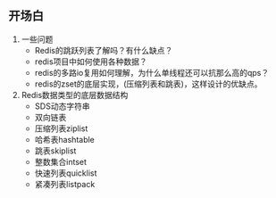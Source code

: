 ## 开场白
1. 一些问题
    * Redis的跳跃列表了解吗？有什么缺点？
    * redis项目中如何使用各种数据？
    * redis的多路io复用如何理解，为什么单线程还可以抗那么高的qps？
    * redis的zset的底层实现，(压缩列表和跳表)，这样设计的优缺点。
2. Redis数据类型的底层数据结构
    * SDS动态字符串
    * 双向链表
    * 压缩列表ziplist
    * 哈希表hashtable
    * 跳表skiplist
    * 整数集合intset
    * 快速列表quicklist
    * 紧凑列表listpack